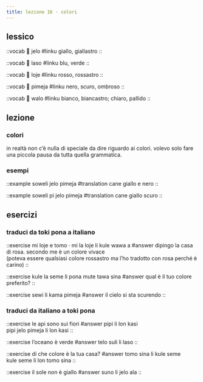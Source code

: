 ```yaml
---
title: lezione 16 - colori
---
```

## lessico
::vocab
󱤒 jelo
#linku
giallo, giallastro
::

::vocab
󱤣 laso
#linku
blu, verde
::

::vocab
󱤫 loje
#linku
rosso, rossastro
::

::vocab
󱥏 pimeja
#linku
nero, scuro, ombroso
::

::vocab
󱥲 walo
#linku
bianco, biancastro; chiaro, pallido
::

## lezione
### colori
in realtà non c’è nulla di speciale da dire riguardo ai colori. volevo solo fare una piccola pausa da tutta quella grammatica.


### esempi
::example
soweli jelo pimeja
#translation
cane giallo e nero
::

::example
soweli pi jelo pimeja
#translation
cane giallo scuro
::

## esercizi
### traduci da toki pona a italiano
::exercise
mi loje e tomo · mi la loje li kule wawa a
#answer
dipingo la casa di rosa. secondo me è un colore vivace \
(poteva essere qualsiasi colore rossastro ma l’ho tradotto con rosa perché è carino)
::

::exercise
kule la seme li pona mute tawa sina
#answer
qual è il tuo colore preferito?
::

::exercise
sewi li kama pimeja
#answer
il cielo si sta scurendo
::

### traduci da italiano a toki pona
::exercise
le api sono sui fiori
#answer
pipi li lon kasi \
pipi jelo pimeja li lon kasi
::

::exercise
l’oceano è verde
#answer
telo suli li laso
::

::exercise
di che colore è la tua casa?
#answer
tomo sina li kule seme \
kule seme li lon tomo sina
::

::exercise
il sole non è giallo
#answer
suno li jelo ala
::